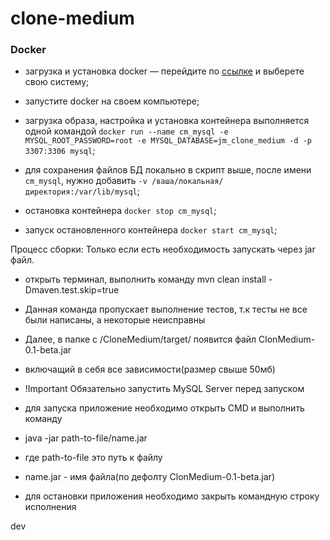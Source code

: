 # clone-medium
### Docker

- загрузка и установка docker — 
    перейдите по [ссылке](https://www.docker.com/get-started) и выберете свою систему;
    
- запустите docker на своем компьютере;
- загрузка образа, настройка и установка контейнера выполняется одной командой 
   `docker run --name cm_mysql -e MYSQL_ROOT_PASSWORD=root -e MYSQL_DATABASE=jm_clone_medium -d -p 3307:3306 mysql`;
- для сохранения файлов БД локально в скрипт выше, после имени `cm_mysql`, 
   нужно добавить `-v /ваша/локальная/директория:/var/lib/mysql`;
- остановка контейнера `docker stop cm_mysql`;
- запуск остановленного контейнера `docker start cm_mysql`;

Процесс сборки: Только если есть необходимость запускать через jar файл. 

- открыть терминал, выполнить команду mvn clean install -Dmaven.test.skip=true

- Данная команда пропускает выполнение тестов, т.к тесты не все  были написаны, а некоторые неисправны

- Далее, в папке с /CloneMedium/target/ появится файл ClonMedium-0.1-beta.jar

- включащий в себя все зависимости(размер свыше 50мб) 

- !Important
  Обязательно запустить MySQL Server перед запуском

- для запуска приложение необходимо открыть CMD и выполнить команду

- java -jar path-to-file/name.jar 

- где path-to-file это путь к файлу

- name.jar - имя файла(по дефолту ClonMedium-0.1-beta.jar)

- для остановки приложения необходимо закрыть командную строку исполнения

 dev
